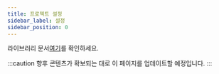 ```yaml
---
title: 프로젝트 설정
sidebar_label: 설정
sidebar_position: 0
---
```


라이브러리 문서[여기](https://binary-com.github.io/python-deriv-api/)를 확인하세요.

:::caution
향후 콘텐츠가 확보되는 대로 이 페이지를 업데이트할 예정입니다.
:::
